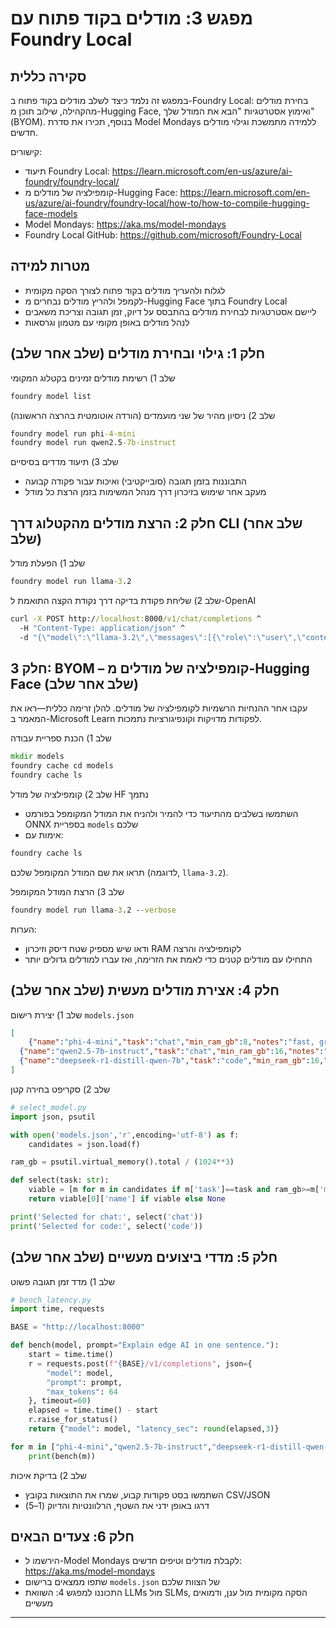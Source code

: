 <!--
CO_OP_TRANSLATOR_METADATA:
{
  "original_hash": "eb6ccbc99954b9db058c3fabdbf39cc5",
  "translation_date": "2025-09-22T21:50:19+00:00",
  "source_file": "Module08/03.OpenSourceModels.md",
  "language_code": "he"
}
-->
# מפגש 3: מודלים בקוד פתוח עם Foundry Local

## סקירה כללית

במפגש זה נלמד כיצד לשלב מודלים בקוד פתוח ב-Foundry Local: בחירת מודלים מהקהילה, שילוב תוכן מ-Hugging Face, ואימוץ אסטרטגיות "הבא את המודל שלך" (BYOM). בנוסף, תכירו את סדרת Model Mondays ללמידה מתמשכת וגילוי מודלים חדשים.

קישורים:
- תיעוד Foundry Local: https://learn.microsoft.com/en-us/azure/ai-foundry/foundry-local/
- קומפילציה של מודלים מ-Hugging Face: https://learn.microsoft.com/en-us/azure/ai-foundry/foundry-local/how-to/how-to-compile-hugging-face-models
- Model Mondays: https://aka.ms/model-mondays
- Foundry Local GitHub: https://github.com/microsoft/Foundry-Local

## מטרות למידה
- לגלות ולהעריך מודלים בקוד פתוח לצורך הסקה מקומית
- לקמפל ולהריץ מודלים נבחרים מ-Hugging Face בתוך Foundry Local
- ליישם אסטרטגיות לבחירת מודלים בהתבסס על דיוק, זמן תגובה וצריכת משאבים
- לנהל מודלים באופן מקומי עם מטמון וגרסאות

## חלק 1: גילוי ובחירת מודלים (שלב אחר שלב)

שלב 1) רשימת מודלים זמינים בקטלוג המקומי  
```cmd
foundry model list
```
  
שלב 2) ניסיון מהיר של שני מועמדים (הורדה אוטומטית בהרצה הראשונה)  
```cmd
foundry model run phi-4-mini
foundry model run qwen2.5-7b-instruct
```
  
שלב 3) תיעוד מדדים בסיסיים  
- התבוננות בזמן תגובה (סובייקטיבי) ואיכות עבור פקודה קבועה  
- מעקב אחר שימוש בזיכרון דרך מנהל המשימות בזמן הרצת כל מודל  

## חלק 2: הרצת מודלים מהקטלוג דרך CLI (שלב אחר שלב)

שלב 1) הפעלת מודל  
```cmd
foundry model run llama-3.2
```
  
שלב 2) שליחת פקודת בדיקה דרך נקודת הקצה התואמת ל-OpenAI  
```cmd
curl -X POST http://localhost:8000/v1/chat/completions ^
  -H "Content-Type: application/json" ^
  -d "{\"model\":\"llama-3.2\",\"messages\":[{\"role\":\"user\",\"content\":\"Say hello in 5 words.\"}]}"

```
  

## חלק 3: BYOM – קומפילציה של מודלים מ-Hugging Face (שלב אחר שלב)

עקבו אחר ההנחיות הרשמיות לקומפילציה של מודלים. להלן זרימה כללית—ראו את המאמר ב-Microsoft Learn לפקודות מדויקות וקונפיגורציות נתמכות.

שלב 1) הכנת ספריית עבודה  
```cmd
mkdir models
foundry cache cd models
foundry cache ls
```
  
שלב 2) קומפילציה של מודל HF נתמך  
- השתמשו בשלבים מהתיעוד כדי להמיר ולהניח את המודל המקומפל בפורמט ONNX בספריית `models` שלכם  
- אימות עם:  
```cmd
foundry cache ls
```
  
תראו את שם המודל המקומפל שלכם (לדוגמה, `llama-3.2`).  

שלב 3) הרצת המודל המקומפל  
```cmd
foundry model run llama-3.2 --verbose
```
  
הערות:  
- ודאו שיש מספיק שטח דיסק וזיכרון RAM לקומפילציה והרצה  
- התחילו עם מודלים קטנים כדי לאמת את הזרימה, ואז עברו למודלים גדולים יותר  

## חלק 4: אצירת מודלים מעשית (שלב אחר שלב)

שלב 1) יצירת רישום `models.json`  
```json
[
    {"name":"phi-4-mini","task":"chat","min_ram_gb":8,"notes":"fast, great for general chat"},
  {"name":"qwen2.5-7b-instruct","task":"chat","min_ram_gb":16,"notes":"larger context, good reasoning"},
  {"name":"deepseek-r1-distill-qwen-7b","task":"code","min_ram_gb":16,"notes":"coding-oriented"}
]
```
  
שלב 2) סקריפט בחירה קטן  
```python
# select_model.py
import json, psutil

with open('models.json','r',encoding='utf-8') as f:
    candidates = json.load(f)

ram_gb = psutil.virtual_memory().total / (1024**3)

def select(task: str):
    viable = [m for m in candidates if m['task']==task and ram_gb>=m['min_ram_gb']]
    return viable[0]['name'] if viable else None

print('Selected for chat:', select('chat'))
print('Selected for code:', select('code'))
```
  

## חלק 5: מדדי ביצועים מעשיים (שלב אחר שלב)

שלב 1) מדד זמן תגובה פשוט  
```python
# bench_latency.py
import time, requests

BASE = "http://localhost:8000"

def bench(model, prompt="Explain edge AI in one sentence."):
    start = time.time()
    r = requests.post(f"{BASE}/v1/completions", json={
        "model": model,
        "prompt": prompt,
        "max_tokens": 64
    }, timeout=60)
    elapsed = time.time() - start
    r.raise_for_status()
    return {"model": model, "latency_sec": round(elapsed,3)}

for m in ["phi-4-mini","qwen2.5-7b-instruct","deepseek-r1-distill-qwen-7b"]:
    print(bench(m))
```
  
שלב 2) בדיקת איכות  
- השתמשו בסט פקודות קבוע, שמרו את התוצאות בקובץ CSV/JSON  
- דרגו באופן ידני את השטף, הרלוונטיות והדיוק (1–5)  

## חלק 6: צעדים הבאים
- הירשמו ל-Model Mondays לקבלת מודלים וטיפים חדשים: https://aka.ms/model-mondays  
- שתפו ממצאים ברישום `models.json` של הצוות שלכם  
- התכוננו למפגש 4: השוואת LLMs מול SLMs, הסקה מקומית מול ענן, ודמואים מעשיים  

---

